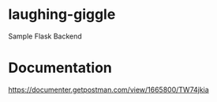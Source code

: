 # laughing-giggle

Sample Flask Backend

# Documentation

https://documenter.getpostman.com/view/1665800/TW74jkia
